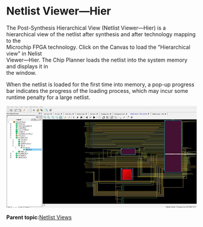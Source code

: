 # Netlist Viewer—Hier

The Post-Synthesis Hierarchical View \(Netlist Viewer—Hier\) is a<br /> hierarchical view of the netlist after synthesis and after technology mapping to the<br /> Microchip FPGA technology. Click on the Canvas to load the "Hierarchical view" in Nelist<br /> Viewer—Hier. The Chip Planner loads the netlist into the system memory and displays it in<br /> the window.

When the netlist is loaded for the first time into memory, a pop-up progress bar indicates the progress of the loading process, which may incur some runtime penalty for a large netlist.

![](GUID-BCEBD848-D4E4-421B-BB2E-4FB519035541-low.jpg "Netlist Viewer—Hier View")

**Parent topic:**[Netlist Views](GUID-C610932F-80DB-4292-AFCF-47C4D7E7D1AD.md)

